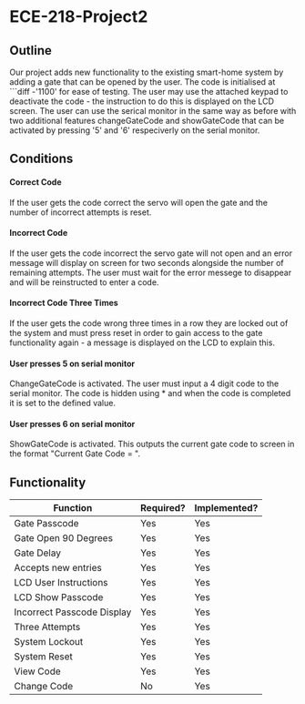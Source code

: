 # ECE-218-Project2

## Outline

Our project adds new functionality to the existing smart-home system by adding a gate that can be opened by the user. The code is initialised at ```diff -'1100' for ease of testing. The user may use the attached keypad to deactivate the code - the instruction to do this is displayed on the LCD screen.
The user can use the serical monitor in the same way as before with two additional features changeGateCode and showGateCode that can be activated by pressing '5' and '6' respeciverly on the serial monitor.

## Conditions

#### Correct Code

If the user gets the code correct the servo will open the gate and the number of incorrect attempts is reset.

#### Incorrect Code

If the user gets the code incorrect the servo gate will not open and an error message will display on screen for two seconds alongside the number of remaining attempts. The user must wait for the error messege to disappear and will be reinstructed to enter a code.

#### Incorrect Code Three Times

If the user gets the code wrong three times in a row they are locked out of the system and must press reset in order to gain access to the gate functionality again - a message is displayed on the LCD to explain this.

#### User presses 5 on serial monitor

ChangeGateCode is activated. The user must input a 4 digit code to the serial monitor. The code is hidden using * and when the code is completed it is set to the defined value.

#### User presses 6 on serial monitor

ShowGateCode is activated. This outputs the current gate code to screen in the format "Current Gate Code = ".

## Functionality

|Function|Required?|Implemented?|
|--------|---------|------------|
|Gate Passcode|Yes|Yes|
|Gate Open 90 Degrees|Yes|Yes|
|Gate Delay|Yes|Yes|
|Accepts new entries|Yes|Yes|
|LCD User Instructions|Yes|Yes|
|LCD Show Passcode|Yes|Yes|
|Incorrect Passcode Display|Yes|Yes|
|Three Attempts|Yes|Yes|
|System Lockout|Yes|Yes|
|System Reset|Yes|Yes|
|View Code|Yes|Yes|
|Change Code|No|Yes|

